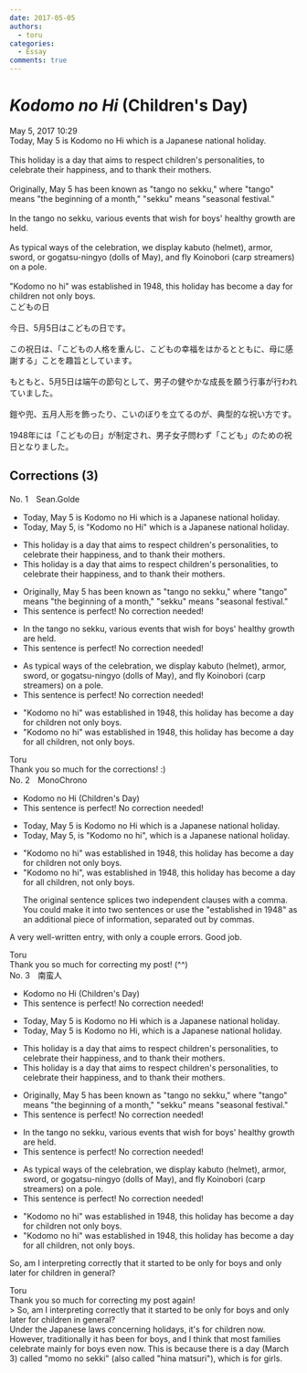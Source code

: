 ```yaml
---
date: 2017-05-05
authors:
  - toru
categories:
  - Essay
comments: true
---
```


# <strong><em>Kodomo no Hi</strong></em> (Children's Day)
<div class="date">May 5, 2017 10:29</div>
<div id="post"><div id="body_show_ori">
Today, May 5 is Kodomo no Hi which is a Japanese national holiday.<br/><br/>This holiday is a day that aims to respect children's personalities, to celebrate their happiness, and to thank their mothers.<br/><br/>Originally, May 5 has been known as "tango no sekku," where "tango" means "the beginning of a month," "sekku" means "seasonal festival."<br/><br/>In the tango no sekku, various events that wish for boys' healthy growth are held.<br/><br/>As typical ways of the celebration, we display kabuto (helmet), armor, sword, or gogatsu-ningyo (dolls of May), and fly Koinobori (carp streamers) on a pole.<br/><br/>"Kodomo no hi" was established in 1948, this holiday has become a day for children not only boys.
</div></div>

<!-- more -->

<div id="post_ja"><div id="body_show_mo">
こどもの日<br/><br/>今日、5月5日はこどもの日です。<br/><br/>この祝日は、「こどもの人格を重んじ、こどもの幸福をはかるとともに、母に感謝する」ことを趣旨としています。<br/><br/>もともと、5月5日は端午の節句として、男子の健やかな成長を願う行事が行われていました。<br/><br/>鎧や兜、五月人形を飾ったり、こいのぼりを立てるのが、典型的な祝い方です。<br/><br/>1948年には「こどもの日」が制定され、男子女子問わず「こども」のための祝日となりました。
</div></div>

## Corrections (3)
<div id="block"><div class="first_name"> No. 1　<span class="just_name">Sean.Golde</span></div><div id="block2">
<ul class="correction_field">
<li class="incorrect">Today, May 5 is Kodomo no Hi which is a Japanese national holiday.</li>
<li class="corrected correct">
Today, May 5, is "Kodomo no Hi" which is a Japanese national holiday.
</li>
</ul>
<ul class="correction_field">
<li class="incorrect">This holiday is a day that aims to respect children's personalities, to celebrate their happiness, and to thank their mothers.</li>
<li class="corrected correct">
This holiday <span class="f_red"><span class="sline">is a day that</span></span> aims to respect children's personalities, to celebrate their happiness, and to thank their mothers.
</li>
</ul>
<ul class="correction_field">
<li class="incorrect">Originally, May 5 has been known as "tango no sekku," where "tango" means "the beginning of a month," "sekku" means "seasonal festival."</li>
<li class="corrected perfect">This sentence is perfect! No correction needed!</li>
</ul>
<ul class="correction_field">
<li class="incorrect">In the tango no sekku, various events that wish for boys' healthy growth are held.</li>
<li class="corrected perfect">This sentence is perfect! No correction needed!</li>
</ul>
<ul class="correction_field">
<li class="incorrect">As typical ways of the celebration, we display kabuto (helmet), armor, sword, or gogatsu-ningyo (dolls of May), and fly Koinobori (carp streamers) on a pole.</li>
<li class="corrected perfect">This sentence is perfect! No correction needed!</li>
</ul>
<ul class="correction_field">
<li class="incorrect">"Kodomo no hi" was established in 1948, this holiday has become a day for children not only boys.</li>
<li class="corrected correct">
"Kodomo no hi" was established in 1948, this holiday has become a day for all children, not only boys.
</li>
</ul>
</div><div class="name"><span class="just_name">Toru</span><br>
Thank you so much for the corrections! :)
</div>
</div>
<div id="block"><div class="first_name"> No. 2　<span class="just_name">MonoChrono</span></div><div id="block2">
<ul class="correction_field">
<li class="incorrect">Kodomo no Hi (Children's Day)</li>
<li class="corrected perfect">This sentence is perfect! No correction needed!</li>
</ul>
<ul class="correction_field">
<li class="incorrect">Today, May 5 is Kodomo no Hi which is a Japanese national holiday.</li>
<li class="corrected correct">
Today, May 5<span class="f_blue">,</span> is "Kodomo no <span class="f_blue">h</span>i", which is a Japanese national holiday.
</li>
</ul>
<ul class="correction_field">
<li class="incorrect">"Kodomo no hi" was established in 1948, this holiday has become a day for children not only boys.</li>
<li class="corrected correct">
"Kodomo no hi"<span class="f_blue">,</span> <span class="sline"><span class="f_gray">was</span></span> established in 1948, <span class="sline"><span class="f_gray">this holiday</span></span> has become a day for <span class="f_blue">all</span> children<span class="f_blue">,</span> not only boys.
<p class="correction_comment">The original sentence splices two independent clauses with a comma. You could make it into two sentences or use the "established in 1948" as an additional piece of information, separated out by commas.</p>
</li>
</ul>
<p class="comment_small">
 A very well-written entry, with only a couple errors. Good job.
</p>

</div><div class="name"><span class="just_name">Toru</span><br>
Thank you so much for correcting my post! (^^)
</div>
</div>
<div id="block"><div class="first_name"> No. 3　<span class="just_name">南蛮人</span></div><div id="block2">
<ul class="correction_field">
<li class="incorrect">Kodomo no Hi (Children's Day)</li>
<li class="corrected perfect">This sentence is perfect! No correction needed!</li>
</ul>
<ul class="correction_field">
<li class="incorrect">Today, May 5 is Kodomo no Hi which is a Japanese national holiday.</li>
<li class="corrected correct">
Today, May 5 is Kodomo no Hi<span class="f_bold"><span class="f_blue">,</span></span> which is a Japanese national holiday.
</li>
</ul>
<ul class="correction_field">
<li class="incorrect">This holiday is a day that aims to respect children's personalities, to celebrate their happiness, and to thank their mothers.</li>
<li class="corrected correct">
This holiday <span class="f_gray"><span class="sline">is a day that</span></span> aims to respect children's personalities, to celebrate their happiness, and to thank their mothers.
</li>
</ul>
<ul class="correction_field">
<li class="incorrect">Originally, May 5 has been known as "tango no sekku," where "tango" means "the beginning of a month," "sekku" means "seasonal festival."</li>
<li class="corrected perfect">This sentence is perfect! No correction needed!</li>
</ul>
<ul class="correction_field">
<li class="incorrect">In the tango no sekku, various events that wish for boys' healthy growth are held.</li>
<li class="corrected perfect">This sentence is perfect! No correction needed!</li>
</ul>
<ul class="correction_field">
<li class="incorrect">As typical ways of the celebration, we display kabuto (helmet), armor, sword, or gogatsu-ningyo (dolls of May), and fly Koinobori (carp streamers) on a pole.</li>
<li class="corrected perfect">This sentence is perfect! No correction needed!</li>
</ul>
<ul class="correction_field">
<li class="incorrect">"Kodomo no hi" was established in 1948, this holiday has become a day for children not only boys.</li>
<li class="corrected correct">
"Kodomo no hi" was established in 1948, this holiday has become a day for <span class="f_blue">all</span> children<span class="f_blue">,</span> not only boys.
</li>
</ul>
<p class="comment_small">
 So, am I interpreting correctly that it started to be only for boys and only later for children in general?
</p>

</div><div class="name"><span class="just_name">Toru</span><br>
Thank you so much for correcting my post again!<br/>&gt; So, am I interpreting correctly that it started to be only for boys and only later for children in general?<br/>Under the Japanese laws concerning holidays, it's for children now. However, traditionally it has been for boys, and I think that most families celebrate mainly for boys even now. This is because there is a day (March 3) called "momo no sekki" (also called "hina matsuri"), which is for girls.
</div>
</div>
